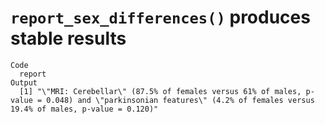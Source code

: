 # `report_sex_differences()` produces stable results

    Code
      report
    Output
      [1] "\"MRI: Cerebellar\" (87.5% of females versus 61% of males, p-value = 0.048) and \"parkinsonian features\" (4.2% of females versus 19.4% of males, p-value = 0.120)"

